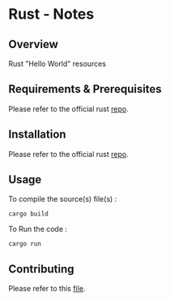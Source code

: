 # Rust - Notes

##  Overview

Rust "Hello World" resources

## Requirements & Prerequisites

Please refer to the official rust [repo](https://github.com/rust-lang/rust). 

## Installation 

Please refer to the official rust [repo](https://github.com/rust-lang/rust). 

## Usage 

To compile the source(s) file(s) : 

```
cargo build
```

To Run the code : 
 
```
cargo run
```


## Contributing

Please refer to this [file](../../CONTRIBUTING.md).

